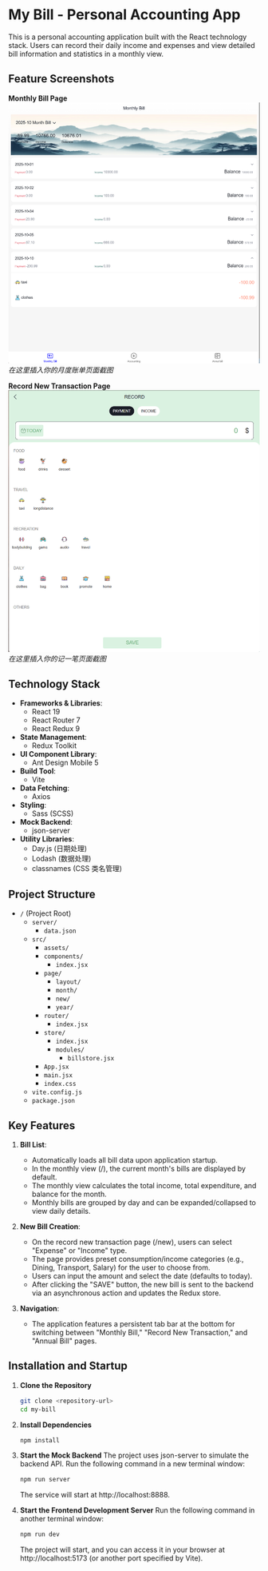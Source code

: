 # My Bill - Personal Accounting App

This is a personal accounting application built with the React technology stack. Users can record their daily income and expenses and view detailed bill information and statistics in a monthly view.

## Feature Screenshots

**Monthly Bill Page**
![月度账单页面截图](https://github.com/CCCwx/My-bill/blob/main/month_bill.png)
*在这里插入你的月度账单页面截图*

**Record New Transaction Page**
![记一笔页面截图](https://github.com/CCCwx/My-bill/blob/main/record.png)
*在这里插入你的记一笔页面截图*

## Technology Stack

* **Frameworks & Libraries**:
    * React 19
    * React Router 7
    * React Redux 9
* **State Management**:
    * Redux Toolkit
* **UI Component Library**:
    * Ant Design Mobile 5
* **Build Tool**:
    * Vite
* **Data Fetching**:
    * Axios
* **Styling**:
    * Sass (SCSS)
* **Mock Backend**:
    * json-server
* **Utility Libraries**:
    * Day.js (日期处理)
    * Lodash (数据处理)
    * classnames (CSS 类名管理)

## Project Structure
-   `/` (Project Root)
    -   `server/`
        -   `data.json`
    -   `src/`
        -   `assets/`
        -   `components/`
            -   `index.jsx`
        -   `page/`
            -   `layout/`
            -   `month/`
            -   `new/`
            -   `year/`
        -   `router/`
            -   `index.jsx`
        -   `store/`
            -   `index.jsx`
            -   `modules/`
                -   `billstore.jsx`
        -   `App.jsx`
        -   `main.jsx`
        -   `index.css`
    -   `vite.config.js`
    -   `package.json`

## Key Features


1.  **Bill List**:
    * Automatically loads all bill data upon application startup.
    * In the monthly view (/), the current month's bills are displayed by default.
    * The monthly view calculates the total income, total expenditure, and balance for the month.
    * Monthly bills are grouped by day and can be expanded/collapsed to view daily details.

2.  **New Bill Creation**:
    * On the record new transaction page (/new), users can select "Expense" or "Income" type.
    * The page provides preset consumption/income categories (e.g., Dining, Transport, Salary) for the user to choose from.
    * Users can input the amount and select the date (defaults to today).
    * After clicking the "SAVE" button, the new bill is sent to the backend via an asynchronous action and updates the Redux store.

3.  **Navigation**:
    * The application features a persistent tab bar at the bottom for switching between "Monthly Bill," "Record New Transaction," and "Annual Bill" pages.

## Installation and Startup

1.  **Clone the Repository**
    ```bash
    git clone <repository-url>
    cd my-bill
    ```

2.  **Install Dependencies**
    ```bash
    npm install
    ```

3.  **Start the Mock Backend**
    The project uses json-server to simulate the backend API. Run the following command in a new terminal window:
    ```bash
    npm run server
    ```
    The service will start at http://localhost:8888.

4.  **Start the Frontend Development Server**
    Run the following command in another terminal window:
    ```bash
    npm run dev
    ```
    The project will start, and you can access it in your browser at http://localhost:5173 (or another port specified by Vite).
    

